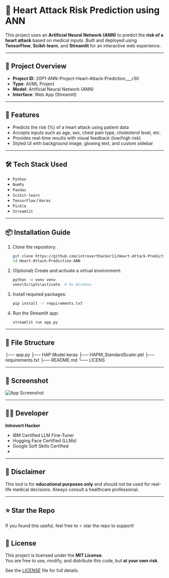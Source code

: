 # 💓 Heart Attack Risk Prediction using ANN

This project uses an **Artificial Neural Network (ANN)** to predict the **risk of a heart attack** based on medical inputs. Built and deployed using **TensorFlow**, **Scikit-learn**, and **Streamlit** for an interactive web experience.

---

## 🚀 Project Overview

- **Project ID**: 20P1-ANN-Project-Heart-Attack-Prediction___r30  
- **Type**: AI/ML Project  
- **Model**: Artificial Neural Network (ANN)  
- **Interface**: Web App (Streamlit)

---

## 🧠 Features

- Predicts the risk (%) of a heart attack using patient data
- Accepts inputs such as age, sex, chest pain type, cholesterol level, etc.
- Provides real-time results with visual feedback (low/high risk)
- Styled UI with background image, glowing text, and custom sidebar

---

## 🛠️ Tech Stack Used

- `Python`
- `NumPy`
- `Pandas`
- `Scikit-learn`
- `TensorFlow` / `Keras`
- `Pickle`
- `Streamlit`

---

## 📦 Installation Guide

1. Clone the repository:
    ```bash
    git clone https://github.com/introverthacker11/Heart-Attack-Prediction-ANN.git
    cd Heart-Attack-Prediction-ANN
    ```

2. (Optional) Create and activate a virtual environment:
    ```bash
    python -m venv venv
    venv\Scripts\activate  # On Windows
    ```

3. Install required packages:
    ```bash
    pip install -r requirements.txt
    ```

4. Run the Streamlit app:
    ```bash
    streamlit run app.py
    ```

---

## 📁 File Structure

├── app.py
├── HAP Model.keras
├── HAPM_StandardScaler.pkl
├── requirements.txt
├── README.md
└── LICENS


---

## 📸 Screenshot

![App Screenshot](https://www.researchtrials.org/wp-content/uploads/2021/03/iStock-1128931450-scaled.jpg)

---

## 👨‍💻 Developer

**Introvert Hacker**  
- IBM Certified LLM Fine-Tuner  
- Hugging Face Certified (LLMs)  
- Google Soft Skills Certified
- 
---

## 🏥 Disclaimer

This tool is for **educational purposes only** and should not be used for real-life medical decisions. Always consult a healthcare professional.

---

## ⭐ Star the Repo

If you found this useful, feel free to ⭐ star the repo to support!

## 📜 License

This project is licensed under the **MIT License**.  
You are free to use, modify, and distribute this code, but **at your own risk**.  

See the [LICENSE](LICENSE) file for full details.
